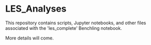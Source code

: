 # LES_Analyses  

This repository contains scripts, Jupyter notebooks, and other files associated with the 'les_complete' Benchling notebook.  

More details will come.  
